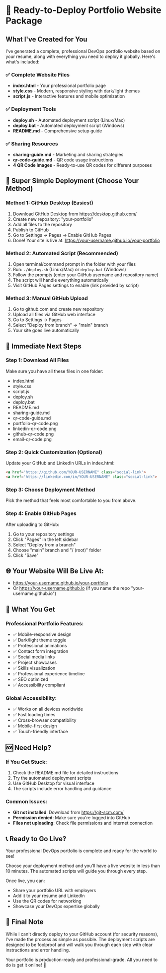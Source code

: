 # 🚀 Ready-to-Deploy Portfolio Website Package

## What I've Created for You

I've generated a complete, professional DevOps portfolio website based on your resume, along with everything you need to deploy it globally. Here's what's included:

### ✅ Complete Website Files
- **index.html** - Your professional portfolio page
- **style.css** - Modern, responsive styling with dark/light themes
- **script.js** - Interactive features and mobile optimization

### ✅ Deployment Tools
- **deploy.sh** - Automated deployment script (Linux/Mac)
- **deploy.bat** - Automated deployment script (Windows)
- **README.md** - Comprehensive setup guide

### ✅ Sharing Resources
- **sharing-guide.md** - Marketing and sharing strategies
- **qr-code-guide.md** - QR code usage instructions
- **4 QR Code Images** - Ready-to-use QR codes for different purposes

## 🎯 Super Simple Deployment (Choose Your Method)

### Method 1: GitHub Desktop (Easiest)
1. Download GitHub Desktop from https://desktop.github.com/
2. Create new repository: "your-portfolio"
3. Add all files to the repository
4. Publish to GitHub
5. Go to Settings → Pages → Enable GitHub Pages
6. Done! Your site is live at: https://your-username.github.io/your-portfolio

### Method 2: Automated Script (Recommended)
1. Open terminal/command prompt in the folder with your files
2. Run: `./deploy.sh` (Linux/Mac) or `deploy.bat` (Windows)
3. Follow the prompts (enter your GitHub username and repository name)
4. The script will handle everything automatically
5. Visit GitHub Pages settings to enable (link provided by script)

### Method 3: Manual GitHub Upload
1. Go to github.com and create new repository
2. Upload all files via GitHub web interface
3. Go to Settings → Pages
4. Select "Deploy from branch" → "main" branch
5. Your site goes live automatically

## 📱 Immediate Next Steps

### Step 1: Download All Files
Make sure you have all these files in one folder:
- index.html
- style.css  
- script.js
- deploy.sh
- deploy.bat
- README.md
- sharing-guide.md
- qr-code-guide.md
- portfolio-qr-code.png
- linkedin-qr-code.png
- github-qr-code.png
- email-qr-code.png

### Step 2: Quick Customization (Optional)
Update your GitHub and LinkedIn URLs in index.html:
```html
<a href="https://github.com/YOUR-USERNAME" class="social-link">
<a href="https://linkedin.com/in/YOUR-USERNAME" class="social-link">
```

### Step 3: Choose Deployment Method
Pick the method that feels most comfortable to you from above.

### Step 4: Enable GitHub Pages
After uploading to GitHub:
1. Go to your repository settings
2. Click "Pages" in the left sidebar
3. Select "Deploy from a branch"
4. Choose "main" branch and "/ (root)" folder
5. Click "Save"

## 🌐 Your Website Will Be Live At:
- https://your-username.github.io/your-portfolio
- Or https://your-username.github.io (if you name the repo "your-username.github.io")

## 🎉 What You Get

### Professional Portfolio Features:
- ✅ Mobile-responsive design
- ✅ Dark/light theme toggle
- ✅ Professional animations
- ✅ Contact form integration
- ✅ Social media links
- ✅ Project showcases
- ✅ Skills visualization
- ✅ Professional experience timeline
- ✅ SEO optimized
- ✅ Accessibility compliant

### Global Accessibility:
- ✅ Works on all devices worldwide
- ✅ Fast loading times
- ✅ Cross-browser compatibility
- ✅ Mobile-first design
- ✅ Touch-friendly interface

## 🆘 Need Help?

### If You Get Stuck:
1. Check the README.md file for detailed instructions
2. Try the automated deployment scripts
3. Use GitHub Desktop for visual interface
4. The scripts include error handling and guidance

### Common Issues:
- **Git not installed**: Download from https://git-scm.com/
- **Permission denied**: Make sure you're logged into GitHub
- **Files not uploading**: Check file permissions and internet connection

## 📞 Ready to Go Live?

Your professional DevOps portfolio is complete and ready for the world to see! 

Choose your deployment method and you'll have a live website in less than 10 minutes. The automated scripts will guide you through every step.

Once live, you can:
- Share your portfolio URL with employers
- Add it to your resume and LinkedIn
- Use the QR codes for networking
- Showcase your DevOps expertise globally

## 🚀 Final Note

While I can't directly deploy to your GitHub account (for security reasons), I've made the process as simple as possible. The deployment scripts are designed to be foolproof and will walk you through each step with clear instructions and error handling.

Your portfolio is production-ready and professional-grade. All you need to do is get it online! 🌟
